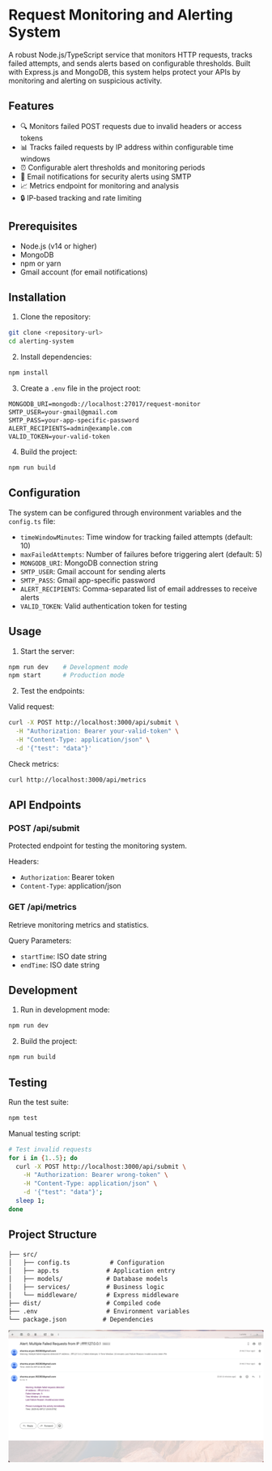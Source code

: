 # Request Monitoring and Alerting System

A robust Node.js/TypeScript service that monitors HTTP requests, tracks failed attempts, and sends alerts based on configurable thresholds. Built with Express.js and MongoDB, this system helps protect your APIs by monitoring and alerting on suspicious activity.

## Features

- 🔍 Monitors failed POST requests due to invalid headers or access tokens
- 📊 Tracks failed requests by IP address within configurable time windows
- ⏰ Configurable alert thresholds and monitoring periods
- 📧 Email notifications for security alerts using SMTP
- 📈 Metrics endpoint for monitoring and analysis
- 🔒 IP-based tracking and rate limiting

## Prerequisites

- Node.js (v14 or higher)
- MongoDB
- npm or yarn
- Gmail account (for email notifications)

## Installation

1. Clone the repository:

```bash
git clone <repository-url>
cd alerting-system
```

2. Install dependencies:

```bash
npm install
```

3. Create a `.env` file in the project root:

```env
MONGODB_URI=mongodb://localhost:27017/request-monitor
SMTP_USER=your-gmail@gmail.com
SMTP_PASS=your-app-specific-password
ALERT_RECIPIENTS=admin@example.com
VALID_TOKEN=your-valid-token
```

4. Build the project:

```bash
npm run build
```

## Configuration

The system can be configured through environment variables and the `config.ts` file:

- `timeWindowMinutes`: Time window for tracking failed attempts (default: 10)
- `maxFailedAttempts`: Number of failures before triggering alert (default: 5)
- `MONGODB_URI`: MongoDB connection string
- `SMTP_USER`: Gmail account for sending alerts
- `SMTP_PASS`: Gmail app-specific password
- `ALERT_RECIPIENTS`: Comma-separated list of email addresses to receive alerts
- `VALID_TOKEN`: Valid authentication token for testing

## Usage

1. Start the server:

```bash
npm run dev    # Development mode
npm start      # Production mode
```

2. Test the endpoints:

Valid request:

```bash
curl -X POST http://localhost:3000/api/submit \
  -H "Authorization: Bearer your-valid-token" \
  -H "Content-Type: application/json" \
  -d '{"test": "data"}'
```

Check metrics:

```bash
curl http://localhost:3000/api/metrics
```

## API Endpoints

### POST /api/submit

Protected endpoint for testing the monitoring system.

Headers:

- `Authorization`: Bearer token
- `Content-Type`: application/json

### GET /api/metrics

Retrieve monitoring metrics and statistics.

Query Parameters:

- `startTime`: ISO date string
- `endTime`: ISO date string

## Development

1. Run in development mode:

```bash
npm run dev
```

2. Build the project:

```bash
npm run build
```

## Testing

Run the test suite:

```bash
npm test
```

Manual testing script:

```bash
# Test invalid requests
for i in {1..5}; do 
  curl -X POST http://localhost:3000/api/submit \
    -H "Authorization: Bearer wrong-token" \
    -H "Content-Type: application/json" \
    -d '{"test": "data"}';
  sleep 1;
done
```

## Project Structure

```
├── src/
│   ├── config.ts           # Configuration
│   ├── app.ts             # Application entry
│   ├── models/            # Database models
│   ├── services/          # Business logic
│   └── middleware/        # Express middleware
├── dist/                  # Compiled code
├── .env                   # Environment variables
└── package.json          # Dependencies
```

![Email Alert](/assets/email-alert.png)
